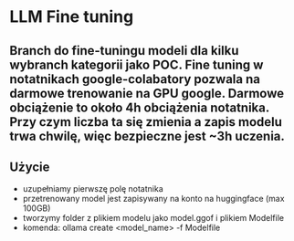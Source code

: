 # LLM Fine tuning

Branch do fine-tuningu modeli dla kilku wybranch kategorii jako POC. 
Fine tuning w notatnikach google-colabatory pozwala na darmowe trenowanie na GPU google.
Darmowe obciążenie to około 4h obciążenia notatnika. Przy czym liczba ta się zmienia a zapis modelu trwa chwilę, więc bezpieczne jest ~3h uczenia.
---

## Użycie
- uzupełniamy pierwszę polę notatnika
- przetrenowany model jest zapisywany na konto na huggingface (max 100GB)
- tworzymy folder z plikiem modelu jako model.ggof i plikiem Modelfile
- komenda: ollama create <model_name> -f Modelfile
